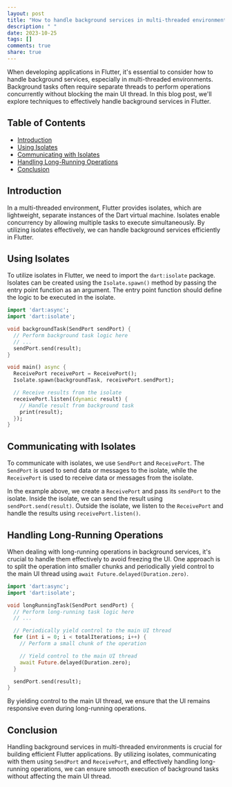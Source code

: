 ```yaml
---
layout: post
title: "How to handle background services in multi-threaded environments in Flutter"
description: " "
date: 2023-10-25
tags: []
comments: true
share: true
---
```


When developing applications in Flutter, it's essential to consider how to handle background services, especially in multi-threaded environments. Background tasks often require separate threads to perform operations concurrently without blocking the main UI thread. In this blog post, we'll explore techniques to effectively handle background services in Flutter.

## Table of Contents
- [Introduction](#introduction)
- [Using Isolates](#using-isolates)
- [Communicating with Isolates](#communicating-with-isolates)
- [Handling Long-Running Operations](#handling-long-running-operations)
- [Conclusion](#conclusion)

## Introduction

In a multi-threaded environment, Flutter provides isolates, which are lightweight, separate instances of the Dart virtual machine. Isolates enable concurrency by allowing multiple tasks to execute simultaneously. By utilizing isolates effectively, we can handle background services efficiently in Flutter.

## Using Isolates

To utilize isolates in Flutter, we need to import the `dart:isolate` package. Isolates can be created using the `Isolate.spawn()` method by passing the entry point function as an argument. The entry point function should define the logic to be executed in the isolate.

```dart
import 'dart:async';
import 'dart:isolate';

void backgroundTask(SendPort sendPort) {
  // Perform background task logic here
  // ...
  sendPort.send(result);
}

void main() async {
  ReceivePort receivePort = ReceivePort();
  Isolate.spawn(backgroundTask, receivePort.sendPort);

  // Receive results from the isolate
  receivePort.listen((dynamic result) {
    // Handle result from background task
    print(result);
  });
}
```

## Communicating with Isolates

To communicate with isolates, we use `SendPort` and `ReceivePort`. The `SendPort` is used to send data or messages to the isolate, while the `ReceivePort` is used to receive data or messages from the isolate.

In the example above, we create a `ReceivePort` and pass its `sendPort` to the isolate. Inside the isolate, we can send the result using `sendPort.send(result)`. Outside the isolate, we listen to the `ReceivePort` and handle the results using `receivePort.listen()`.

## Handling Long-Running Operations

When dealing with long-running operations in background services, it's crucial to handle them effectively to avoid freezing the UI. One approach is to split the operation into smaller chunks and periodically yield control to the main UI thread using `await Future.delayed(Duration.zero)`.

```dart
import 'dart:async';
import 'dart:isolate';

void longRunningTask(SendPort sendPort) {
  // Perform long-running task logic here
  // ...

  // Periodically yield control to the main UI thread
  for (int i = 0; i < totalIterations; i++) {
    // Perform a small chunk of the operation

    // Yield control to the main UI thread
    await Future.delayed(Duration.zero);
  }

  sendPort.send(result);
}
```

By yielding control to the main UI thread, we ensure that the UI remains responsive even during long-running operations.

## Conclusion

Handling background services in multi-threaded environments is crucial for building efficient Flutter applications. By utilizing isolates, communicating with them using `SendPort` and `ReceivePort`, and effectively handling long-running operations, we can ensure smooth execution of background tasks without affecting the main UI thread.